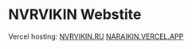 # NVRVIKIN Webstite

Vercel hosting:
[NVRVIKIN.RU](https://nvrvikin.ru)
[NARAIKIN.VERCEL.APP](https://naraikin.vercel.app)
